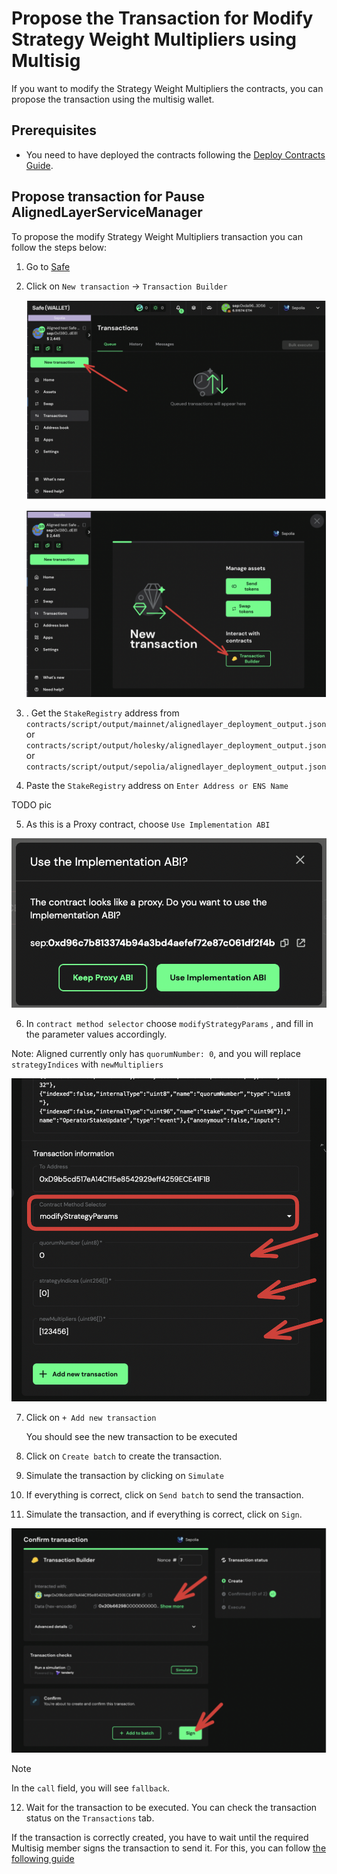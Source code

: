 # Propose the Transaction for Modify Strategy Weight Multipliers using Multisig

If you want to modify the Strategy Weight Multipliers the contracts, you can propose the transaction using the multisig wallet.

## Prerequisites

- You need to have deployed the contracts following the [Deploy Contracts Guide](./2_deploy_contracts.md).

## Propose transaction for Pause AlignedLayerServiceManager

To propose the modify Strategy Weight Multipliers transaction you can follow the steps below:

1. Go to [Safe](https://app.safe.global/home)

2. Click on `New transaction` -> `Transaction Builder`

   ![New transaction](./images/4_b_1_pause_1.png)

   ![Transaction Builder](./images/4_b_1_pause_2.png)

3. . Get the `StakeRegistry` address from ```contracts/script/output/mainnet/alignedlayer_deployment_output.json``` or ```contracts/script/output/holesky/alignedlayer_deployment_output.json``` or ```contracts/script/output/sepolia/alignedlayer_deployment_output.json```

4. Paste the `StakeRegistry` address on `Enter Address or ENS Name`

TODO pic

5. As this is a Proxy contract, choose `Use Implementation ABI`

![use implementation abi](image.png)

6. In `contract method selector` choose `modifyStrategyParams` , and fill in the parameter values accordingly. 

Note: Aligned currently only has `quorumNumber: 0`, and you will replace `strategyIndices` with `newMultipliers`

![choose modify strategy params](image-1.png)

7. Click on `+ Add new transaction`

   You should see the new transaction to be executed

8. Click on `Create batch` to create the transaction.

9. Simulate the transaction by clicking on `Simulate`

10. If everything is correct, click on `Send batch` to send the transaction.

11. Simulate the transaction, and if everything is correct, click on `Sign`.

![send batch](image-2.png)

> [!NOTE]
> In the `call` field, you will see `fallback`.

12. Wait for the transaction to be executed. You can check the transaction status on the `Transactions` tab.

If the transaction is correctly created, you have to wait until the required Multisig member signs the transaction to send it. For this, you can follow [the following guide](./6_b_2_approve_modify_strategies.md)
